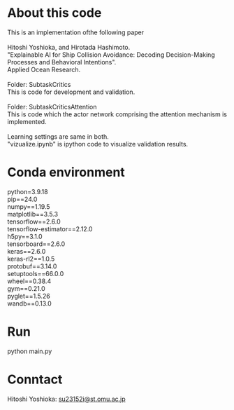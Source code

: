# About this code
This is an implementation ofthe  following paper<br><br>
Hitoshi Yoshioka, and Hirotada Hashimoto.<br>
"Explainable AI for Ship Collision Avoidance: Decoding Decision-Making Processes and Behavioral Intentions".<br>
Applied Ocean Research.<br><br>
Folder: SubtaskCritics<br>
This is code for development and validation.<br><br>
Folder: SubtaskCriticsAttention<br>
This is code which the actor network comprising the attention mechanism is implemented.<br><br>
Learning settings are same in both.<br>
"vizualize.ipynb" is ipython code to visualize validation results.
# Conda environment
python=3.9.18<br>
pip==24.0<br>
numpy==1.19.5<br>
matplotlib==3.5.3<br>
tensorflow==2.6.0<br>
tensorflow-estimator==2.12.0<br>
h5py==3.1.0<br>
tensorboard==2.6.0<br>
keras==2.6.0<br>
keras-rl2==1.0.5<br>
protobuf==3.14.0<br>
setuptools==66.0.0<br>
wheel==0.38.4<br>
gym==0.21.0<br>
pyglet==1.5.26<br>
wandb==0.13.0<br>


# Run
python main.py

# Conntact
Hitoshi Yoshioka: su23152i@st.omu.ac.jp
